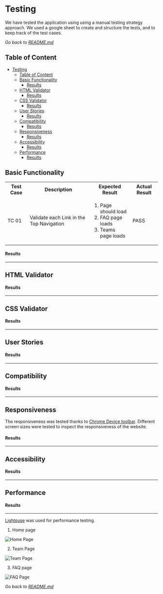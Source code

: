 # Testing

We have tested the application using using a manual testing strategy approach. We used a google sheet to create and structure the tests, and to keep track of the test cases.

_Go back to [README.md](README.md)_

## Table of Content

- [Testing](#testing)
  - [Table of Content](#table-of-content)
  - [Basic Functionality](#basic-functionality)
    - [Results](#results)
  - [HTML Validator](#html-validator)
    - [Results](#results-1)
  - [CSS Validator](#css-validator)
    - [Results](#results-2)
  - [User Stories](#user-stories)
    - [Results](#results-3)
  - [Compatibility](#compatibility)
    - [Results](#results-4)
  - [Responsiveness](#responsiveness)
    - [Results](#results-5)
  - [Accessibility](#accessibility)
    - [Results](#results-6)
  - [Performance](#performance)
    - [Results](#results-7)

## Basic Functionality

<table>
<tr>
      <th>Test Case</th>
      <th>Description</th>
      <th>Expected Result</th>
      <th>Actual Result</th>
  </tr>

  <tr>
      <td>TC 01</td>
      <td>Validate each Link in the Top Navigation</td>
      <td>
        <ol>
        <li>Page should load</li>
        <li>FAQ page loads</li>
        <li>Teams page loads</li>
        </ol>
    </td>
    <td>PASS</td>
  </tr>
</table>

#### Results

---

## HTML Validator

#### Results

---

## CSS Validator

#### Results

---

## User Stories

#### Results

---

## Compatibility

#### Results

---

## Responsiveness

The responsiveness was tested thanks to [Chrome Device toolbar](https://developer.chrome.com/docs/devtools/device-mode). Different screen sizes were tested to inspect the responsiveness of the website.

#### Results

---

## Accessibility

#### Results

---

## Performance

#### Results

---

[Lightouse](https://chromewebstore.google.com/detail/lighthouse/blipmdconlkpinefehnmjammfjpmpbjk?pli=1) was used for performance testing.

1. Home page

![Home Page](/assets/media/_replace_with_lighthouse_result_.png)

2. Team Page

![Team Page](/assets/media/_replace_with_lighthouse_result_.png)

3. FAQ page

![FAQ Page](/assets/media/_replace_with_lighthouse_result_.png)

_Go back to [README.md](README.md)_
